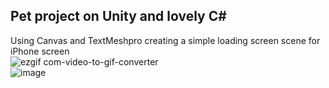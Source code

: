 ## Pet project on Unity and lovely C#    

Using Canvas and TextMeshpro creating a simple loading screen scene for iPhone screen  
![ezgif com-video-to-gif-converter](https://github.com/user-attachments/assets/e03c6f0a-04c5-4161-a8f8-6518092ea0c1)      
![image](https://github.com/user-attachments/assets/facd784e-65c2-4b98-b8c4-9c3ab458f581)
